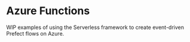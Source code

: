 # Azure Functions

WIP examples of using the Serverless framework to create event-driven Prefect flows on Azure.